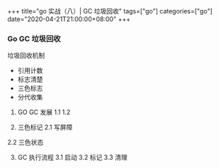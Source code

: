 +++
title="go 实战（八）| GC 垃圾回收"
tags=["go"]
categories=["go"]
date="2020-04-21T21:00:00+08:00"
+++

### Go GC 垃圾回收
垃圾回收机制
- 引用计数
- 标志清楚
- 三色标志
- 分代收集

1. GO GC 发展
1.1
1.2

2. 三色标记
2.1 写屏障

2.2 三色状态

3. GC 执行流程
3.1 启动
3.2 标记
3.3 清理